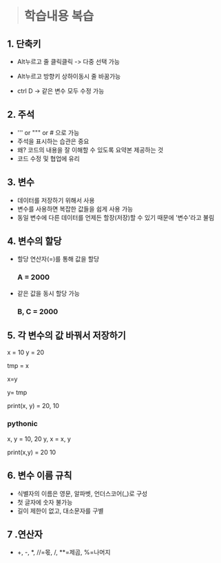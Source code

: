> #  학습내용 복습

 ## 1. 단축키
- Alt누르고 줄 클릭클릭 -> 다중 선택 가능

- Alt누르고 방향키 상하이동시 줄 바꿈가능

- ctrl D -> 같은 변수 모두 수정 가능

## 2. 주석

-  ''' or """ or # 으로 가능
- 주석을 표시하는 습관은 중요
- 왜? 코드의 내용을 잘 이해할 수 있도록 요약본 제공하는 것
- 코드 수정 및 협업에 유리

## 3. 변수
- 데이터를 저장하기 위해서 사용
- 변수를 사용하면 복잡한 값들을 쉽게 사용 가능
- 동일 변수에 다른 데이터를 언제든 할장(저장)할 수 있기 때문에  '변수'라고 불림
## 4. 변수의 할당
 - 할당 연산자(=)를 통해 값을 할당
    ### A = 2000
- 같은 값을 동시 할당 가능
    ### B, C = 2000
## 5. 각 변수의 값 바꿔서 저장하기
x = 10 y = 20

tmp = x

x=y

y= tmp

print(x, y) = 20, 10
### pythonic
x, y = 10, 20
y, x = x, y

print(x,y) = 20 10

## 6. 변수 이름 규칙
- 식별자의 이름은 영문, 알파벳, 언더스코어(_)로 구성
- 첫 글자에 숫자 불가능
- 길이 제한이 없고, 대소문자를 구별

## 7 .연산자
- +, -, *, //=몫, /, **=제곱, %=나머지